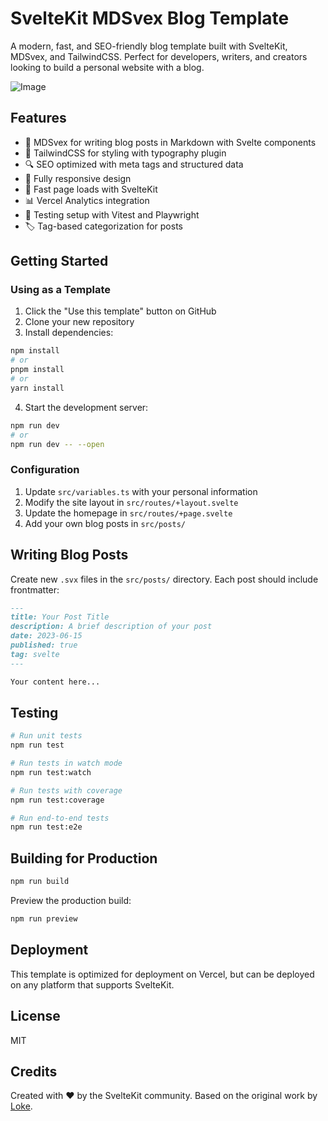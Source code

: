 # SvelteKit MDSvex Blog Template

A modern, fast, and SEO-friendly blog template built with SvelteKit, MDSvex, and TailwindCSS. Perfect for developers, writers, and creators looking to build a personal website with a blog.

![Image](https://github.com/user-attachments/assets/88d8ac01-220c-4c25-a3bd-27bc1ae8825a)

## Features

- 📝 MDSvex for writing blog posts in Markdown with Svelte components
- 🎨 TailwindCSS for styling with typography plugin
- 🔍 SEO optimized with meta tags and structured data
- 📱 Fully responsive design
- 🚀 Fast page loads with SvelteKit
- 📊 Vercel Analytics integration
- 🧪 Testing setup with Vitest and Playwright
- 🏷️ Tag-based categorization for posts

## Getting Started

### Using as a Template

1. Click the "Use this template" button on GitHub
2. Clone your new repository
3. Install dependencies:

```bash
npm install
# or
pnpm install
# or
yarn install
```

4. Start the development server:

```bash
npm run dev
# or
npm run dev -- --open
```

### Configuration

1. Update `src/variables.ts` with your personal information
2. Modify the site layout in `src/routes/+layout.svelte`
3. Update the homepage in `src/routes/+page.svelte`
4. Add your own blog posts in `src/posts/`

## Writing Blog Posts

Create new `.svx` files in the `src/posts/` directory. Each post should include frontmatter:

```markdown
---
title: Your Post Title
description: A brief description of your post
date: 2023-06-15
published: true
tag: svelte
---

Your content here...
```

## Testing

```bash
# Run unit tests
npm run test

# Run tests in watch mode
npm run test:watch

# Run tests with coverage
npm run test:coverage

# Run end-to-end tests
npm run test:e2e
```

## Building for Production

```bash
npm run build
```

Preview the production build:

```bash
npm run preview
```

## Deployment

This template is optimized for deployment on Vercel, but can be deployed on any platform that supports SvelteKit.

## License

MIT

## Credits

Created with ❤️ by the SvelteKit community. Based on the original work by [Loke](https://github.com/loke-dev).
